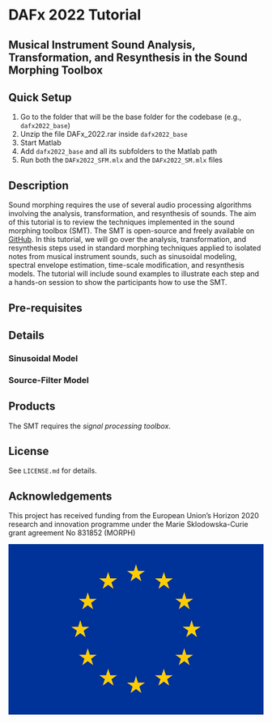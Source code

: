 # DAFx 2022 Tutorial

## Musical Instrument Sound Analysis, Transformation, and Resynthesis in the Sound Morphing Toolbox

## Quick Setup

1. Go to the folder that will be the base folder for the codebase (e.g., `dafx2022_base`)
2. Unzip the file DAFx_2022.rar inside `dafx2022_base`
3. Start Matlab
4. Add `dafx2022_base` and all its subfolders to the Matlab path
5. Run both the `DAFx2022_SFM.mlx` and the `DAFx2022_SM.mlx` files

## Description

Sound morphing requires the use of several audio processing algorithms involving the analysis, transformation, and resynthesis of sounds. The aim of this tutorial is to review the techniques implemented in the sound morphing toolbox (SMT). The SMT is open-source and freely available on [GitHub](https://github.com/marcelo-caetano/sound-morphing). In this tutorial, we will go over the analysis, transformation, and resynthesis steps used in standard morphing techniques applied to isolated notes from musical instrument sounds, such as sinusoidal modeling, spectral envelope estimation, time-scale modification, and resynthesis models. The tutorial will include sound examples to illustrate each step and a hands-on session to show the participants how to use the SMT.

## Pre-requisites

## Details

### Sinusoidal Model

### Source-Filter Model

## Products

The SMT requires the _signal processing toolbox_.

## License

See `LICENSE.md` for details.

## Acknowledgements

This project has received funding from the European Union’s Horizon 2020 research and innovation programme under the Marie Sklodowska-Curie grant agreement No 831852 (MORPH)

![A picture of the EU flag with yellow stars against a blue background](img/flag_yellow_low.jpg "EU flag")

